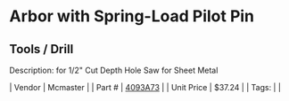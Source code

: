 # Arbor with Spring-Load Pilot Pin
## Tools / Drill
Description: 	for 1/2" Cut Depth Hole Saw for Sheet Metal 

| Vendor | Mcmaster | 
| Part # | [4093A73](https://www.mcmaster.com/#4093A73) | 
| Unit Price | $37.24 | 
| Tags: |  | 
